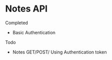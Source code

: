 # Notes API

Completed
- Basic Authentication

Todo
- Notes GET/POST/ Using Authentication token  


